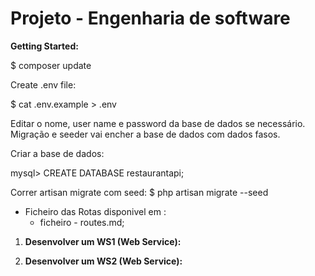 # Projeto - Engenharia de software

**Getting Started:**

$ composer update

Create .env file:

$ cat .env.example > .env

Editar o nome, user name e password da base de dados se necessário.
Migração e seeder vai encher a base de dados com dados fasos.

Criar a base de dados:

mysql> CREATE DATABASE restaurantapi;

Correr artisan migrate com seed:
$ php artisan migrate --seed

* Ficheiro das Rotas disponivel em :
    - ficheiro - routes.md;

1. **Desenvolver um WS1 (Web Service):** 
	

2. **Desenvolver um WS2 (Web Service):** 
	